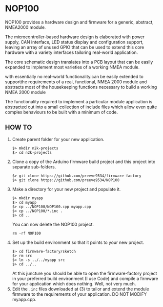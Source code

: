 # NOP100

NOP100 provides a hardware design and firmware for a generic, abstract,
NMEA2000 module.

The microcontroller-based hardware design is elaborated with power
supply, CAN interface, LED status display and configuration support,
leaving an array of unused GPIO that can be used to extend this core
hardware with a variety interfaces tailoring real-world application.

The core schematic design translates into a PCB layout that can be
easily expanded to implement most varieties of a working NMEA module.

with essentially no real-world functionality.can be easily extended to supportthe requirements of a real, functional,
NMEA 2000 module  and abstracts most of the housekeeping functions necessary to build a working
NMEA 2000 module

The functionality required to implement a particular module
application is abstracted out into a small collection of include
files which allow even quite complex behaviours to be built with
a minimum of code.

## HOW TO

1. Create parent folder for your new application.
   ```
   $> mkdir n2k-projects
   $> cd n2k-projects
   ```
2. Clone a copy of the Arduino firmware build project and this
   project into separate sub-folders.
   ```
   $> git clone https://github.com/preeve9534/firmware-factory
   $> git clone https://github.com/preeve9534/NOP100
   ```
3. Make a directory for your new project and populate it.
   ```
   $> mkdir myapp
   $> cd myapp
   $> cp ../NOP100/NOP100.cpp myapp.cpp
   $> cp ../NOP100/*.inc .
   $> cd ..
   ```
   You can now delete the NOP100 project.
   ```
   rm -rf NOP100
   ```
4. Set up the build environment so that it points to your new
   project.
   ```
   $> cd firmware-factory/sketch
   $> rm src
   $> ln -s ../../myapp src
   $> cd ../..
   ```
   At this juncture you should be able to open the firmware-factory 
   project in your preferred build environment (I use Code) and
   compile a firmware for your application which does nothing. Well,
   not very much.
5. Edit the ```.inc``` files downloaded at (3) to tailor and
   extend the module firmware to the requirements of your
   application.  DO NOT MODIFY myapp.cpp.

